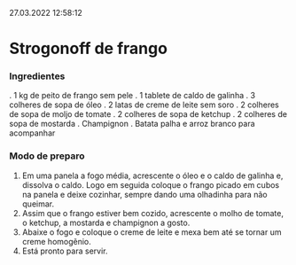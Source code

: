 27.03.2022 12:58:12

# **Strogonoff de frango**
### **Ingredientes**
. 1 kg de peito de frango sem pele
. 1 tablete de caldo de galinha
. 3 colheres de sopa de óleo
. 2 latas de creme de leite sem soro
. 2 colheres de sopa de moljo de tomate
. 2 colheres de sopa de ketchup
. 2 colheres de sopa de mostarda 
. Champignon
. Batata palha e arroz branco para acompanhar

### **Modo de preparo**
1. Em uma panela a fogo média, acrescente o óleo e o caldo de galinha e, dissolva o caldo. Logo em seguida
coloque o frango picado em cubos na panela e deixe cozinhar, sempre dando uma olhadinha 
para não queimar.
2. Assim que o frango estiver bem cozido, acrescente o molho de tomate, o ketchup, a mostarda e 
champignon a gosto.
3. Abaixe o fogo e coloque o creme de leite e mexa bem até se tornar um creme homogẽnio.
4. Está pronto para servir.
